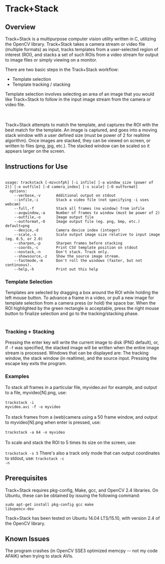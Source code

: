 # Track+Stack

## Overview

Track+Stack is a multipurpose computer vision utility written in C, utilizing the OpenCV library.  Track+Stack takes a camera stream or video file (multiple formats) as input, tracks templates from a user-selected region of interest (ROI), and stacks a set of such ROIs from a video stream for output to image files or simply viewing on a monitor.

There are two basic steps in the Track+Stack workflow:

* Template selection
* Template tracking / stacking

Template selection involves selecting an area of an image that you would like Track+Stack to follow in the input image stream from the camera or video file.  

<br>
<br>
Track+Stack attempts to match the template, and captures the ROI with the best match for the template.  An image is captured, and goes into a moving stack window with a user defined size (must be power of 2 for realtime algorithm).  Once images are stacked, they can be viewed on screen, or written to files (png, jpg, etc.).  The stacked window can be scaled so it appears larger on the screen.


## Instructions for Use

<code>
usage: trackstack [-mzvcnfph] [-i infile] [-a window_size (power of 2)] [-o outfile] [-d camera_index] [-s scale] [-O outformat]
  options:                                          
    --verbose,-v       Additional output on stdout
    --infile,-i        Stack a video file (not specifying -i uses webcam)
    --full,-f          Stack all frames (no window) from infile
    --avgwindow,-a     Number of frames to window (must be power of 2)
    --outfile,-o       Image output file
    --outformat,-O     Image output file (eg. png, bmp, etc.) default=png
    --device,-d        Camera device index (integer)
    --scale,-s         Scale output image size relative to input image (eg. 0.5, or 2.0)
    --sharpen,-p       Sharpen frames before stacking
    --coords,-c        Print CSV template position on stdout
    --nostack,-n       Don't stack. Track only.
    --showsource,-z    Show the source image stream.
    --fastmode,-m      Don't roll the windows (faster, but not continuous).
    --help,-h          Print out this help
</code>


### Template Selection

Templates are selected by dragging a box around the ROI while holding the left mouse button.  To advance a frame in a video, or pull a new image for template selection from a camera press (or hold) the space bar.  When the ROI highlighted by the green rectangle is acceptable, press the right mouse button to finalize selection and go to the tracking/stacking phase.<br><br>

### Tracking + Stacking

Pressing the enter key will write the current image to disk (PNG default), or, if <code>-f</code> was specified, the stacked image will be written when the entire image stream is processed. Windows that can be displayed are: The tracking window, the stack window (in realtime), and the source input.   Pressing the escape key exits the program. 

### Examples

To stack all frames in a particular file, myvideo.avi for example, and output to a file, myvideo[N].png, use: <br><br>
<code>trackstack -i myvideo.avi -f -o myvideo</code>
<br><br>
To stack frames from a (web)camera using a 50 frame window, and output to myvideo[N].png when enter is pressed, use:<br><br>
<code>trackstack -a 64 -o myvideo</code> 
<br><br>
To scale and stack the ROI to 5 times its size on the screen, use:<br><br>
<code>trackstack -s 5</code> 
There's also a track only mode that can output coordinates to stdout, use:
<code>trackstack -c -n</code> 
## Prerequisites

Track+Stack requires pkg-config, Make, gcc, and OpenCV 2.4 libraries.  On Ubuntu, these can be obtained by issuing the following command:

<code>sudo apt-get install pkg-config gcc make libopencv-dev</code> 

Track+Stack has been tested on Ubuntu 14.04 LTS/15.10, with version 2.4 of the OpenCV library.    

## Known Issues

The program crashes (in OpenCV SSE3 optimized memcpy -- not my code AFAIK) when trying to stack AVIs.    

